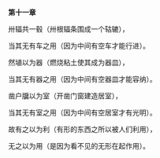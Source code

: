 **第十一章**

卅辐共一毂（卅根辐条围成一个轱辘），

当其无有车之用（因为中间有空车才能行进）。

然埴以为器（燃烧粘土使其成为器皿），

当其无有器之用（因为中间有空器皿才能容纳）。

凿户牖以为室（开凿门窗建造居室），

当其无有室之用（因为中间有空居室才有光明）。

故有之以为利（有形的东西之所以被人们利用），

无之以为用（是因为看不见的无形在起作用）。